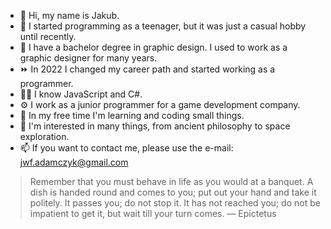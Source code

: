 - 👋 Hi, my name is Jakub.
- 🧒 I started programming as a teenager, but it was just a casual hobby until recently.
- 📜 I have a bachelor degree in graphic design. I used to work as a graphic designer for many years.
- ⏩ In 2022 I changed my career path and started working as a programmer.
- 👨‍💻 I know JavaScript and C#.
- ⚙️ I work as a junior programmer for a game development company.
- 🌻 In my free time I'm learning and coding small things.
- 🐙 I'm interested in many things, from ancient philosophy to space exploration.
- 📫 If you want to contact me, please use the e-mail: jwf.adamczyk@gmail.com

> Remember that you must behave in life as you would at a banquet. A dish is handed round and comes to you; put out your hand and take it politely. It passes you; do not stop it. It has not reached you; do not be impatient to get it, but wait till your turn comes. — Epictetus

<!---
thesigns/thesigns is a ✨ special ✨ repository because its `README.md` (this file) appears on your GitHub profile.
You can click the Preview link to take a look at your changes.
--->

